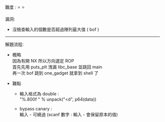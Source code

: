   難度 :  :star: :star:
  
  漏洞:

  - 沒檢查輸入的個數是否超過陣列最大值 ( bof ) <br>
       
           
   ---
  
  解題流程:
           
 * 概略 <br>
         因為有開 NX 所以方向選定 ROP<br>
          首先先用 puts_plt 洩漏 libc_base 並跳回 main <br>
          再一次 bof 跳到 one_gadget 就拿到 shell 了<br>

* 難點 <br>
    * 輸入格式為 double  : <br>
         "%.800f " % unpack("<d", p64(data))
    
    * bypass canary :<br>
    輸入 - 可繞過 (scanf 數字 : 輸入 - 會保留原本的值)

